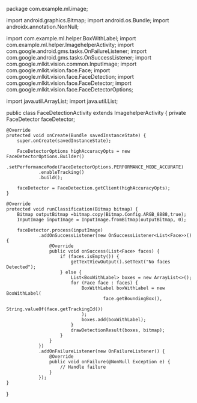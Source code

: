 package com.example.ml.image;

import android.graphics.Bitmap;
import android.os.Bundle;
import androidx.annotation.NonNull;

import com.example.ml.helper.BoxWithLabel;
import com.example.ml.helper.ImagehelperActivity;
import com.google.android.gms.tasks.OnFailureListener;
import com.google.android.gms.tasks.OnSuccessListener;
import com.google.mlkit.vision.common.InputImage;
import com.google.mlkit.vision.face.Face;
import com.google.mlkit.vision.face.FaceDetection;
import com.google.mlkit.vision.face.FaceDetector;
import com.google.mlkit.vision.face.FaceDetectorOptions;

import java.util.ArrayList;
import java.util.List;

public class FaceDetectionActivity extends ImagehelperActivity {
    private FaceDetector faceDetector;

    @Override
    protected void onCreate(Bundle savedInstanceState) {
        super.onCreate(savedInstanceState);

        FaceDetectorOptions highAccuracyOpts = new FaceDetectorOptions.Builder()
                .setPerformanceMode(FaceDetectorOptions.PERFORMANCE_MODE_ACCURATE)
                .enableTracking()
                .build();

        faceDetector = FaceDetection.getClient(highAccuracyOpts);
    }

    @Override
    protected void runClassification(Bitmap bitmap) {
        Bitmap outputBitmap =bitmap.copy(Bitmap.Config.ARGB_8888,true);
        InputImage inputImage = InputImage.fromBitmap(outputBitmap, 0);

        faceDetector.process(inputImage)
                .addOnSuccessListener(new OnSuccessListener<List<Face>>() {
                    @Override
                    public void onSuccess(List<Face> faces) {
                        if (faces.isEmpty()) {
                            getTextViewOutput().setText("No faces Detected");
                        } else {
                            List<BoxWithLabel> boxes = new ArrayList<>();
                            for (Face face : faces) {
                                BoxWithLabel boxWithLabel = new BoxWithLabel(
                                        face.getBoundingBox(),
                                        String.valueOf(face.getTrackingId())
                                );
                                boxes.add(boxWithLabel);
                            }
                            drawDetectionResult(boxes, bitmap);
                        }
                    }
                })
                .addOnFailureListener(new OnFailureListener() {
                    @Override
                    public void onFailure(@NonNull Exception e) {
                        // Handle failure
                    }
                });
    }
}
